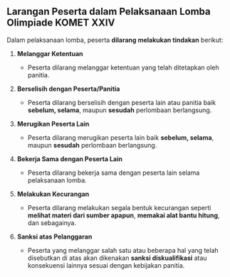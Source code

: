 ## Larangan Peserta dalam Pelaksanaan Lomba Olimpiade KOMET XXIV

Dalam pelaksanaan lomba, peserta **dilarang melakukan tindakan** berikut:

1. **Melanggar Ketentuan**  
   - Peserta dilarang melanggar ketentuan yang telah ditetapkan oleh panitia.

2. **Berselisih dengan Peserta/Panitia**  
   - Peserta dilarang berselisih dengan peserta lain atau panitia baik **sebelum, selama**, maupun **sesudah** perlombaan berlangsung.

3. **Merugikan Peserta Lain**  
   - Peserta dilarang merugikan peserta lain baik **sebelum, selama**, maupun **sesudah** perlombaan berlangsung.

4. **Bekerja Sama dengan Peserta Lain**  
   - Peserta dilarang bekerja sama dengan peserta lain selama pelaksanaan lomba.

5. **Melakukan Kecurangan**  
   - Peserta dilarang melakukan segala bentuk kecurangan seperti **melihat materi dari sumber apapun**, **memakai alat bantu hitung**, dan sebagainya.

6. **Sanksi atas Pelanggaran**  
   - Peserta yang melanggar salah satu atau beberapa hal yang telah disebutkan di atas akan dikenakan **sanksi diskualifikasi** atau konsekuensi lainnya sesuai dengan kebijakan panitia.
